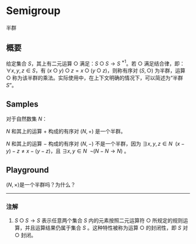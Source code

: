 # Semigroup

半群

## 概要

给定集合 $S$，其上有二元运算 $○$ 满足：$S○S→S$ $^{*1}$。若 $○$ 满足结合律，即：$∀x,y,z∈S$，有 $(x○y)○z=x○(y○z)$，则称有序对 $(S,○)$ 为半群，运算 $○$ 称为该半群的乘法。实际使用中，在上下文明确的情况下，可以简述为“半群$S$”。

## Samples

对于自然数集 $N$：

$N$ 和其上的运算 $+$ 构成的有序对 $(N,+)$ 是一个半群。  

$N$ 和其上的运算 $-$ 构成的有序对 $(N,-)$ 不是一个半群，因为 $∃x,y,z∈N\ \ (x-y)-z≠x-(y-z)$，且 $∃x,y∈N\ \ ¬(N-N→N)$ 。

## Playground

$(N,×)$是一个半群吗？为什么？

---

### 注解

1. $S○S→S$ 表示任意两个集合 $S$ 内的元素按照二元运算符 $○$ 所规定的规则运算，并且运算结果仍属于集合 $S$ 。这种特性被称为运算 $○$ 的封闭性，即 $S$ 对 $○$ 封闭。
